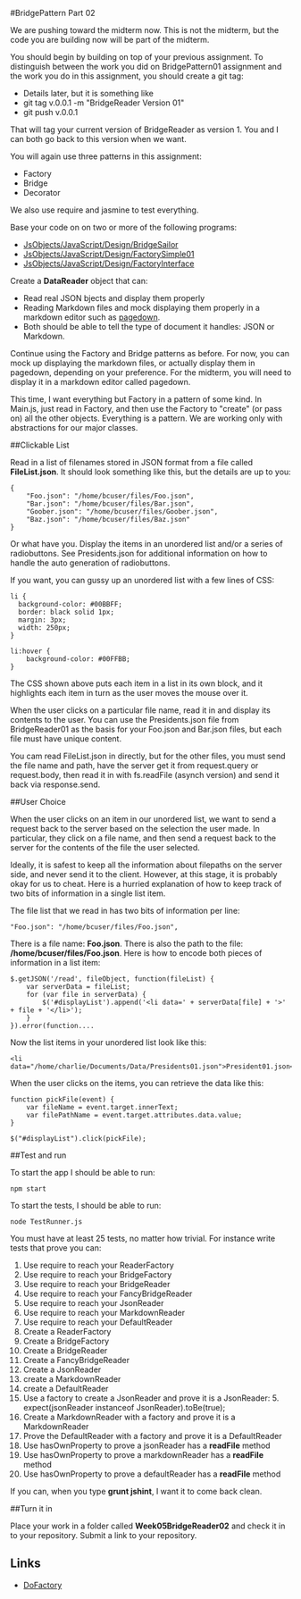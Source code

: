 #BridgePattern Part 02

We are pushing toward the midterm now. This is not the midterm, but
the code you are building now will be part of the midterm.

You should begin by building on top of your previous assignment. To
distinguish between the work you did on BridgePattern01 assignment
and the work you do in this assignment, you should create a git 
tag:

- Details later, but it is something like
- git tag v.0.0.1 -m "BridgeReader Version 01"
- git push v.0.0.1

That will tag your current version of BridgeReader as version 1. You and
I can both go back to this version when we want.

You will again use three patterns in this assignment:

- Factory
- Bridge
- Decorator

We also use require and jasmine to test everything.

Base your code on on two or more of the following programs:

- [JsObjects/JavaScript/Design/BridgeSailor][BridgeSailor]
- [JsObjects/JavaScript/Design/FactorySimple01][FactorySimple]
- [JsObjects/JavaScript/Design/FactoryInterface][FactoryInterface]


[BridgeSailor]: https://github.com/charliecalvert/JsObjects/tree/master/JavaScript/Design/BridgeSailor
[FactoryInterface]: https://github.com/charliecalvert/JsObjects/tree/master/JavaScript/Design/FactoryInterface
[FactorySimple]: https://github.com/charliecalvert/JsObjects/tree/master/JavaScript/Design/FactorySimple01

Create a **DataReader** object that can:

- Read real JSON bjects and display them properly
- Reading Markdown files and mock displaying them properly in a markdown editor such as [pagedown][pagedown].
- Both should be able to tell the type of document it handles: JSON or Markdown.

[pagedown]: https://code.google.com/p/pagedown/

Continue using the Factory and Bridge patterns as before. For now, you
can mock up displaying the markdown files, or actually display them
in pagedown, depending on your preference. For the midterm, you will
need to display it in a markdown editor called pagedown.

This time, I want everything but Factory in a pattern of some kind. In
Main.js, just read in Factory, and then use the Factory to "create" (or
pass on) all the other objects. Everything is a pattern. We are working
only with abstractions for our major classes. 

##Clickable List

Read in a list of filenames stored in JSON format from a file called
**FileList.json**. It should look something like this, but the 
details are up to you:

    {
        "Foo.json": "/home/bcuser/files/Foo.json",
        "Bar.json": "/home/bcuser/files/Bar.json",
        "Goober.json": "/home/bcuser/files/Goober.json",
        "Baz.json": "/home/bcuser/files/Baz.json"
    }

Or what have you. Display the items in an unordered list and/or a
series of radiobuttons. See Presidents.json for additional information
on how to handle the auto generation of radiobuttons.

If you want, you can gussy up an unordered list with a few lines of CSS:

    li {
      background-color: #00BBFF;
      border: black solid 1px;
      margin: 3px;
      width: 250px;  
    }
    
    li:hover {
        background-color: #00FFBB;
    }

The CSS shown above puts each item in a list in its own block, and it highlights each item in turn as the user moves the mouse over it.

When the user clicks on a particular file name, read it in and display 
its contents to the user. You can use the Presidents.json file from
BridgeReader01 as the basis for your Foo.json and Bar.json files, but
each file must have unique content.

You cam read FileList.json in directly, but for the other files, you
must send the file name and path, have the server get it from request.query 
or request.body, then read it in with fs.readFile (asynch version) and
send it back via response.send.

##User Choice

When the user clicks on an item in our unordered list, we want to send a request back to the server based on the selection the user made. In particular, they click on a file name, and then send a request back to the server for the contents of the file the user selected.

Ideally, it is safest to keep all the information about filepaths on the server side, and never send it to the client. However, at this stage, it is probably okay for us to cheat. Here is a hurried explanation of how to keep track of two bits of information in a single list item.

The file list that we read in has two bits of information per line:

    "Foo.json": "/home/bcuser/files/Foo.json",

There is a file name: **Foo.json**. There is also the path to the file: **/home/bcuser/files/Foo.json**. Here is how to encode both pieces of information in a list item:

    $.getJSON('/read', fileObject, function(fileList) {
        var serverData = fileList;
        for (var file in serverData) {
            $('#displayList').append('<li data=' + serverData[file] + '>' + file + '</li>');
        }
    }).error(function....

Now the list items in your unordered list look like this:

    <li data="/home/charlie/Documents/Data/Presidents01.json">President01.json</li>
    
When the user clicks on the items, you can retrieve the data like this:

    function pickFile(event) {
        var fileName = event.target.innerText;
        var filePathName = event.target.attributes.data.value;
    }
    
    $("#displayList").click(pickFile);

##Test and run

To start the app I should be able to run:

    npm start
    
To start the tests, I should be able to run:

    node TestRunner.js
    
You must have at least 25 tests, no matter how trivial. For instance write tests that prove you can:

 1. Use require to reach your ReaderFactory
 2. Use require to reach your BridgeFactory
 3. Use require to reach your BridgeReader
 4. Use require to reach your FancyBridgeReader
 5. Use require to reach your JsonReader
 6. Use require to reach your MarkdownReader
 7. Use require to reach your DefaultReader
 2. Create a ReaderFactory
 2. Create a BridgeFactory
 3. Create a BridgeReader
 4. Create a FancyBridgeReader
 3. Create a JsonReader 
 4. create a MarkdownReader
 5. create a DefaultReader
 4. Use a factory to create a JsonReader and prove it is a JsonReader: 
     5. expect(jsonReader instanceof JsonReader).toBe(true);
 4. Create a MarkdownReader with a factory and prove it is a MarkdownReader
 5. Prove the DefaultReader with a factory and prove it is a DefaultReader
 6. Use hasOwnProperty to prove a jsonReader has a **readFile** method
 7. Use hasOwnProperty to prove a markdownReader has a **readFile** method
 8. Use hasOwnProperty to prove a defaultReader has a **readFile** method

If you can, when you type **grunt jshint**, I want it to come back clean.
    
##Turn it in

Place your work in a folder called **Week05BridgeReader02** and check it in to your repository. Submit a link to your repository.

## Links

- [DoFactory](http://www.dofactory.com/javascript-patterns.aspx)

